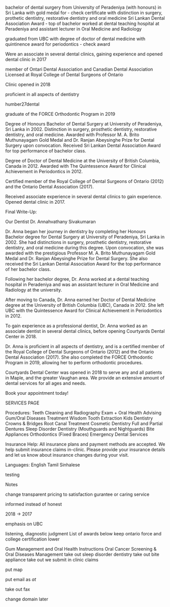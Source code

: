bachelor of dental surgery from University of Peradeniya (with honours) in Sri Lanka with gold medal for - check certificate
with distinction in surgery, prothetic dentistry, restorative dentistry and oral medicine
Sri Lankan Dental Association Award - top of bachelor 
worked at dental teaching hospital at Peradeniya and assistant lecturer in Oral Medicine and Radiology

graduated from UBC with degree of doctor of dental medicine with quintinence award for periodontics - check award

Were an associate in several dental clinics, gaining experience and opened dental clinic in 2017

member of Ontari Dental Association and Canadian Dental Association
Licensed at Royal College of Dental Surgeons of Ontario

Clinic opened in 2018

proficient in all aspects of dentistry

humber27dental

graduate of the FORCE Orthodontic Program in 2019



Degree of Honours Bachelor of Dental Surgery at University of Peradeniya, Sri Lanka in 2002. Distinction in surgery, prosthetic dentistry, restorative dentistry, and oral medicine.
Awarded with Professor M. A. Brito Muthunayagam Gold Medal and Dr. Ranjan Abeysinghe Prize for Dental Surgery upon convocation.
Received Sri Lankan Dental Association Award for top performance of bachelor class.

Degree of Doctor of Dental Medicine at the University of British Columbia, Canada in 2012.
Awarded with The Quintessence Award for Clinical Achievement in Periodontics in 2012.

Certified member of the Royal College of Dental Surgeons of Ontario (2012) and the Ontario Dental Association (2017). 

Received associate experience in several dental clinics to gain experience.
Opened dental clinic in 2017.



Final Write-Up:


Our Dentist
Dr. Annahvathany Sivakumaran

Dr. Anna began her journey in dentistry by completing her Honours Bachelor degree for Dental Surgery at University of Peradeniya, Sri Lanka in 2002. She had distinctions in surgery, prosthetic dentistry, restorative dentistry, and oral medicine during this degree. Upon convocation, she was awarded with the prestigious Professor M. A. Brito Muthunayagam Gold Medal and Dr. Ranjan Abeysinghe Prize for Dental Surgery. She also received the Sri Lankan Dental Association Award for the top performance of her bachelor class.

Following her bachelor degree, Dr. Anna worked at a dental teaching hospital in Peradeniya and was an assistant lecturer in Oral Medicine and Radiology at the university.

After moving to Canada, Dr. Anna earned her Doctor of Dental Medicine degree at the University of British Columbia (UBC), Canada in 2012. She left UBC with the Quintessence Award for Clinical Achievement in Periodontics in 2012.

To gain experience as a professional dentist, Dr. Anna worked as an associate dentist in several dental clinics, before opening Courtyards Dental Center in 2018.

Dr. Anna is proficient in all aspects of dentistry, and is a certified member of the Royal College of Dental Surgeons of Ontario (2012) and the Ontario Dental Association (2017). She also completed the FORCE Orthodontic Program in 2019, allowing her to perform orthodontic procedures.


Courtyards Dental Center was opened in 2018 to serve any and all patients in Maple, and the greater Vaughan area. We provide an extensive amount of dental services for all ages and needs. 

Book your appointment today!




SERVICES PAGE

Procedures:
Teeth Cleaning and Radiography Exam + Oral Health Advising
Gum/Oral Diseases Treatment
Wisdom Tooth Extraction
Kids Dentistry
Crowns & Bridges
Root Canal Treatment
Cosmetic Dentistry
Full and Partial Dentures
Sleep Disorder Dentistry (Mouthguards and Nightguards)
Bite Appliances
Orthodontics (Fixed Braces)
Emergency Dental Services

Insurance Help:
All insurance plans and payment methods are accepted. We help submit insurance claims in-clinic. Please provide your insurance details and let us know about insurance changes during your visit.


Languages:
English
Tamil
Sinhalese

testing





Notes

change transparent pricing to satisfaction gurantee or caring service

informed instead of honest

2018 -> 2017

emphasis on UBC

listening, diagnostic judgment
List of awards below
keep ontario force and college certification lower


Gum Management and Oral Health Instructions
Oral Cancer Screening & Oral Diseases Management
take out sleep disorder dentistry
take out bite appliance
take out we submit in clinic claims

put map

put email as _at_

take out fax

change domain later